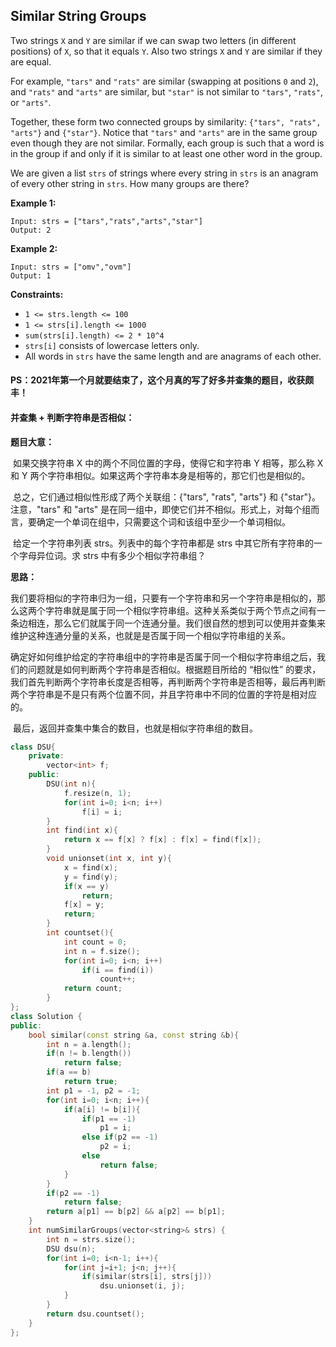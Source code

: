 ## Similar String Groups

Two strings `X` and `Y` are similar if we can swap two letters (in different positions) of `X`, so that it equals `Y`. Also two strings `X` and `Y` are similar if they are equal.

For example, `"tars"` and `"rats"` are similar (swapping at positions `0` and `2`), and `"rats"` and `"arts"` are similar, but `"star"` is not similar to `"tars"`, `"rats"`, or `"arts"`.

Together, these form two connected groups by similarity: `{"tars", "rats", "arts"}` and `{"star"}`. Notice that `"tars"` and `"arts"` are in the same group even though they are not similar. Formally, each group is such that a word is in the group if and only if it is similar to at least one other word in the group.

We are given a list `strs` of strings where every string in `strs` is an anagram of every other string in `strs`. How many groups are there?

**Example 1:**

```
Input: strs = ["tars","rats","arts","star"]
Output: 2
```

**Example 2:**

```
Input: strs = ["omv","ovm"]
Output: 1
```

**Constraints:**

- `1 <= strs.length <= 100`
- `1 <= strs[i].length <= 1000`
- `sum(strs[i].length) <= 2 * 10^4`
- `strs[i]` consists of lowercase letters only.
- All words in `strs` have the same length and are anagrams of each other.

#### PS：2021年第一个月就要结束了，这个月真的写了好多并查集的题目，收获颇丰！

#### 并查集 + 判断字符串是否相似：

**题目大意：**

​		如果交换字符串 X 中的两个不同位置的字母，使得它和字符串 Y 相等，那么称 X 和 Y 两个字符串相似。如果这两个字符串本身是相等的，那它们也是相似的。

​		总之，它们通过相似性形成了两个关联组：{"tars", "rats", "arts"} 和 {"star"}。注意，"tars" 和 "arts" 是在同一组中，即使它们并不相似。形式上，对每个组而言，要确定一个单词在组中，只需要这个词和该组中至少一个单词相似。

​		给定一个字符串列表 strs。列表中的每个字符串都是 strs 中其它所有字符串的一个字母异位词。求 strs 中有多少个相似字符串组？

**思路：**

​		我们要将相似的字符串归为一组，只要有一个字符串和另一个字符串是相似的，那么这两个字符串就是属于同一个相似字符串组。这种关系类似于两个节点之间有一条边相连，那么它们就属于同一个连通分量。我们很自然的想到可以使用并查集来维护这种连通分量的关系，也就是是否属于同一个相似字符串组的关系。

​		确定好如何维护给定的字符串组中的字符串是否属于同一个相似字符串组之后，我们的问题就是如何判断两个字符串是否相似。根据题目所给的 “相似性” 的要求，我们首先判断两个字符串长度是否相等，再判断两个字符串是否相等，最后再判断两个字符串是不是只有两个位置不同，并且字符串中不同的位置的字符是相对应的。

​		最后，返回并查集中集合的数目，也就是相似字符串组的数目。

```c++
class DSU{
    private:
        vector<int> f;
    public:
        DSU(int n){
            f.resize(n, 1);
            for(int i=0; i<n; i++)
                f[i] = i;
        }
        int find(int x){
            return x == f[x] ? f[x] : f[x] = find(f[x]);
        }
        void unionset(int x, int y){
            x = find(x);
            y = find(y);
            if(x == y)
                return;
            f[x] = y;
            return;
        }
        int countset(){
            int count = 0;
            int n = f.size();
            for(int i=0; i<n; i++)
                if(i == find(i))
                    count++;
            return count;
        }
};
class Solution {
public:
    bool similar(const string &a, const string &b){
        int n = a.length();
        if(n != b.length())
            return false;
        if(a == b)
            return true;
        int p1 = -1, p2 = -1;
        for(int i=0; i<n; i++){
            if(a[i] != b[i]){
                if(p1 == -1)
                    p1 = i;
                else if(p2 == -1)
                    p2 = i;
                else
                    return false;
            }
        }
        if(p2 == -1)
            return false;
        return a[p1] == b[p2] && a[p2] == b[p1];
    }
    int numSimilarGroups(vector<string>& strs) {
        int n = strs.size();
        DSU dsu(n);
        for(int i=0; i<n-1; i++){
            for(int j=i+1; j<n; j++){
                if(similar(strs[i], strs[j]))
                    dsu.unionset(i, j);
            }
        }
        return dsu.countset();
    }
};
```

